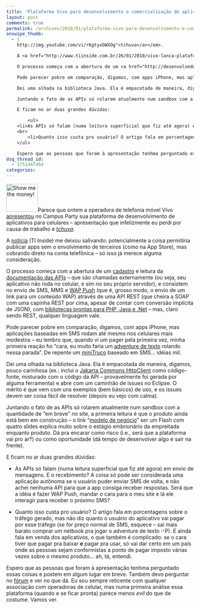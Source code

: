 ```yaml
---
title: 'Plataforma Vivo para desenvolvimento e comercialização de aplicativos baseados em SMS &#8211; será a App Store tupiniquim?'
layout: post
comments: true
permalink: /archives/2010/01/plataforma-vivo-para-desenvolvimento-e-comercializacao-de-aplicativos-baseados-em-sms-sera-a-app-store-tupiniquim.html
onswipe_thumb:
  - |
    http://img.youtube.com/vi/rKgtyxbWXOg">tchuva</a></em>.

    A <a href="http://www.tiinside.com.br/26/01/2010/vivo-lanca-plataforma-para-desenvolvedores-de-aplicativos/ti/163831/news.aspx">notícia</a> (TI Inside) me deixou salivando: potencialmente a coisa permitiria publicar apps sem o envolvimento de terceiros (como na App Store), mas cobrando direto na conta telefônica - só isso já merece alguma consideração.

    O processo começa com a abertura de um <a href="http://desenvolvedores.vivo.com.br/user-registration-by-role">cadastro</a> e leitura da <a href="http://desenvolvedores.vivo.com.br/tools/document-library/technical-documents-and-guides">documentação das APIs</a> - que são chamadas externamente (ou seja, seu aplicativo não roda no celular, e sim no seu próprio servidor), e consistem no envio de SMS, MMS e <a href="http://en.wikipedia.org/wiki/Wireless_Application_Protocol#WAP_Push">WAP Push</a> (que é, grosso modo, o envio de um link para um conteúdo WAP) através de uma API REST (que cheira a SOAP com uma capinha REST por cima, apesar de contar com conversão implícita de JSON), com <a href="http://desenvolvedores.vivo.com.br/tools/network-enablers/sdk">bibliotecas prontas para PHP, Java e .Net</a> - mas, claro sendo REST, qualquer linguagem vale.

    Pode parecer pobre em comparação, digamos, com apps iPhone, mas aplicações baseadas em SMS rodam até mesmo nos celulares mais modestos - eu lembro que, quando vi um pager pela primeira vez, minha primeira reação foi "cara, eu muito faria um <a href="//chester.me/archives/2006/06/a_busca_de_epam.html">adventure de texto</a> rolando nessa parada". De repente um <a href="//chester.me/minitruco">miniTruco</a> baseado em SMS... idéias mil.

    Dei uma olhada na biblioteca Java. Ela é empacotada de maneira, digamos, pouco carinhosa (ex.: inclui o <a href="http://hc.apache.org/httpclient-3.x/">Jakarta Commons HttpClient</a> como código-fonte, misturado com o código da API - provavelmente foi gerada por alguma ferramenta) e abre com um caminhão de issues no Eclipse. O mérito é que vem com uns exemplos (bem básicos) de uso, e os issues devem ser coisa fácil de resolver (depois eu vejo com calma).

    Juntando o fato de as APIs só rolarem atualmente num sandbox com a quantidade de "em breve" no site, a primeira leitura é que o produto ainda está bem em construção - o link "<a href="http://desenvolvedores.vivo.com.br/business-model">modelo de negócio</a>" ser um Flash com quatro slides explica muito sobre o estágio embrionário da empreitada enquanto produto. Dá pra encarar como risco (i.e., será que a plataforma vai pro ar?) ou como oportunidade (dá tempo de desenvolver algo e sair na frente).

    E ficam no ar duas grandes dúvidas:

    	<ul>
    <li>As APIs só falam (numa leitura superficial que fiz até agora) em envio de mensagens. E o recebimento? A coisa só pode ser considerada uma aplicação autônoma se o usuário puder enviar SMS de volta, e não achei nenhuma API para que a app consiga receber respostas. Será que a idéia é fazer WAP Push, mandar o cara para o meu site e lá ele interagir para receber o próximo SMS?</li>
    <br>
    	<li>Quanto isso custa pro usuário? O artigo fala em porcentagens sobre o tráfego gerado, mas não diz quanto o usuário do aplicativo vai pagar por esse tráfego (se for preço normal de SMS, esquece - sai mais barato comprar um netbook pra jogar o adventure de texto :-P). E ainda fala em venda dos aplicativos, o que também é complicado: se o cara tiver que pagar pra baixar <strong>e</strong> pagar pra usar, só vai dar certo em um país onde as pessoas sejam conformistas a ponto de pagar imposto várias vezes sobre o mesmo produto... ah, tá, entendi.</li>
    </ul>

    Espero que as pessoas que foram à apresentação tenhma perguntado essas coisas e postem em algum lugar em breve. Também devo perguntar no <a href="http://desenvolvedores.vivo.com.br/forum">fórum</a> e ver no que dá. Eu sou sempre reticente com qualquer associação com operadoras de celular, mas numa primeira análise essa plataforma (quando e se ficar pronta) parece menos <em>evil</em> do que de costume. Vamos ver./0.jpg
dsq_thread_id:
  - 1751447464
categories:
---
```

<img src="//chester.me/wp-content/uploads/2010/01/vivo_grana1.png" alt="Show me the money!" width="85" height="75" class="alignright right size-full wp-image-3589" />Parece que ontem a operadora de telefonia móvel Vivo [apresentou][1] no Campus Party sua plataforma de desenvolvimento de aplicativos para celulares &#8211; apresentação que infelizmente eu perdi por causa de trabalho e *[tchuva][2]*.

A [notícia][3] (TI Inside) me deixou salivando: potencialmente a coisa permitiria publicar apps sem o envolvimento de terceiros (como na App Store), mas cobrando direto na conta telefônica &#8211; só isso já merece alguma consideração.

O processo começa com a abertura de um [cadastro][4] e leitura da [documentação das APIs][5] &#8211; que são chamadas externamente (ou seja, seu aplicativo não roda no celular, e sim no seu próprio servidor), e consistem no envio de SMS, MMS e [WAP Push][6] (que é, grosso modo, o envio de um link para um conteúdo WAP) através de uma API REST (que cheira a SOAP com uma capinha REST por cima, apesar de contar com conversão implícita de JSON), com [bibliotecas prontas para PHP, Java e .Net][7] &#8211; mas, claro sendo REST, qualquer linguagem vale.

Pode parecer pobre em comparação, digamos, com apps iPhone, mas aplicações baseadas em SMS rodam até mesmo nos celulares mais modestos &#8211; eu lembro que, quando vi um pager pela primeira vez, minha primeira reação foi &#8220;cara, eu muito faria um [adventure de texto][8] rolando nessa parada&#8221;. De repente um [miniTruco][9] baseado em SMS&#8230; idéias mil.

Dei uma olhada na biblioteca Java. Ela é empacotada de maneira, digamos, pouco carinhosa (ex.: inclui o [Jakarta Commons HttpClient][10] como código-fonte, misturado com o código da API &#8211; provavelmente foi gerada por alguma ferramenta) e abre com um caminhão de issues no Eclipse. O mérito é que vem com uns exemplos (bem básicos) de uso, e os issues devem ser coisa fácil de resolver (depois eu vejo com calma).

Juntando o fato de as APIs só rolarem atualmente num sandbox com a quantidade de &#8220;em breve&#8221; no site, a primeira leitura é que o produto ainda está bem em construção &#8211; o link &#8220;[modelo de negócio][11]&#8221; ser um Flash com quatro slides explica muito sobre o estágio embrionário da empreitada enquanto produto. Dá pra encarar como risco (i.e., será que a plataforma vai pro ar?) ou como oportunidade (dá tempo de desenvolver algo e sair na frente).

E ficam no ar duas grandes dúvidas:

*   As APIs só falam (numa leitura superficial que fiz até agora) em envio de mensagens. E o recebimento? A coisa só pode ser considerada uma aplicação autônoma se o usuário puder enviar SMS de volta, e não achei nenhuma API para que a app consiga receber respostas. Será que a idéia é fazer WAP Push, mandar o cara para o meu site e lá ele interagir para receber o próximo SMS?


*   Quanto isso custa pro usuário? O artigo fala em porcentagens sobre o tráfego gerado, mas não diz quanto o usuário do aplicativo vai pagar por esse tráfego (se for preço normal de SMS, esquece &#8211; sai mais barato comprar um netbook pra jogar o adventure de texto :-P). E ainda fala em venda dos aplicativos, o que também é complicado: se o cara tiver que pagar pra baixar **e** pagar pra usar, só vai dar certo em um país onde as pessoas sejam conformistas a ponto de pagar imposto várias vezes sobre o mesmo produto&#8230; ah, tá, entendi.

Espero que as pessoas que foram à apresentação tenhma perguntado essas coisas e postem em algum lugar em breve. Também devo perguntar no [fórum][12] e ver no que dá. Eu sou sempre reticente com qualquer associação com operadoras de celular, mas numa primeira análise essa plataforma (quando e se ficar pronta) parece menos *evil* do que de costume. Vamos ver.

 [1]: http://www.vivo.com.br/campusparty/desenvolvedores.php
 [2]: http://www.youtube.com/watch?v=rKgtyxbWXOg
 [3]: http://www.tiinside.com.br/26/01/2010/vivo-lanca-plataforma-para-desenvolvedores-de-aplicativos/ti/163831/news.aspx
 [4]: http://desenvolvedores.vivo.com.br/user-registration-by-role
 [5]: http://desenvolvedores.vivo.com.br/tools/document-library/technical-documents-and-guides
 [6]: http://en.wikipedia.org/wiki/Wireless_Application_Protocol#WAP_Push
 [7]: http://desenvolvedores.vivo.com.br/tools/network-enablers/sdk
 [8]: //chester.me/archives/2006/06/a_busca_de_epam.html
 [9]: //chester.me/minitruco
 [10]: http://hc.apache.org/httpclient-3.x/
 [11]: http://desenvolvedores.vivo.com.br/business-model
 [12]: http://desenvolvedores.vivo.com.br/forum
